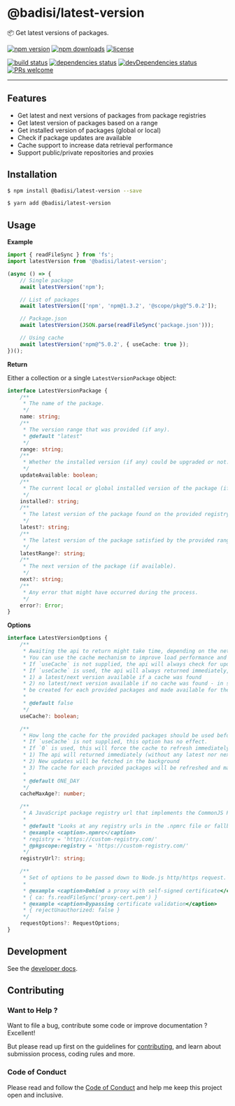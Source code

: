 # @badisi/latest-version

📦 Get latest versions of packages.

[![npm version](https://img.shields.io/npm/v/@badisi/latest-version.svg?color=blue&logo=npm)][npm]
[![npm downloads](https://img.shields.io/npm/dw/@badisi/latest-version.svg?color=blue&logo=npm)][npm-dl]
[![license](https://img.shields.io/npm/l/@badisi/latest-version.svg?color=ff69b4)][license]

[![build status](https://github.com/badisi/latest-version/workflows/CI%20tests/badge.svg)][ci-tests]
[![dependencies status](https://img.shields.io/david/badisi/latest-version.svg)][david-deps]
[![devDependencies status](https://img.shields.io/david/dev/badisi/latest-version.svg)][david-dev-deps]
[![PRs welcome](https://img.shields.io/badge/PRs-welcome-brightgreen.svg)][pullrequest]

<hr>

## Features

* Get latest and next versions of packages from package registries
* Get latest version of packages based on a range
* Get installed version of packages (global or local)
* Check if package updates are available
* Cache support to increase data retrieval performance
* Support public/private repositories and proxies


## Installation

```sh
$ npm install @badisi/latest-version --save
```

```sh
$ yarn add @badisi/latest-version
```

## Usage

__Example__

```ts
import { readFileSync } from 'fs';
import latestVersion from '@badisi/latest-version';

(async () => {
    // Single package
    await latestVersion('npm');

    // List of packages
    await latestVersion(['npm', 'npm@1.3.2', '@scope/pkg@^5.0.2']);

    // Package.json
    await latestVersion(JSON.parse(readFileSync('package.json')));

    // Using cache
    await latestVersion('npm@^5.0.2', { useCache: true });
})();
```

__Return__

Either a collection or a single `LatestVersionPackage` object:

```ts
interface LatestVersionPackage {
    /**
     * The name of the package.
     */
    name: string;
    /**
     * The version range that was provided (if any).
     * @default "latest"
     */
    range: string;
    /**
     * Whether the installed version (if any) could be upgraded or not.
     */
    updateAvailable: boolean;
    /**
     * The current local or global installed version of the package (if any).
     */
    installed?: string;
    /**
     * The latest version of the package found on the provided registry (if found).
     */
    latest?: string;
    /**
     * The latest version of the package satisfied by the provided range (if provided).
     */
    latestRange?: string;
    /**
     * The next version of the package (if available).
     */
    next?: string;
    /**
     * Any error that might have occurred during the process.
     */
    error?: Error;
}
```

__Options__

```ts
interface LatestVersionOptions {
    /**
     * Awaiting the api to return might take time, depending on the network, and might impact your package loading performance.
     * You can use the cache mechanism to improve load performance and reduce unnecessary network requests.
     * If `useCache` is not supplied, the api will always check for updates and wait for every requests to return before returning itself.
     * If `useCache` is used, the api will always returned immediately, with either (for each provided packages):
     * 1) a latest/next version available if a cache was found
     * 2) no latest/next version available if no cache was found - in such case updates will be fetched in the background and a cache will
     * be created for each provided packages and made available for the next call to the api.
     *
     * @default false
     */
    useCache?: boolean;

    /**
     * How long the cache for the provided packages should be used before being refreshed (in milliseconds).
     * If `useCache` is not supplied, this option has no effect.
     * If `0` is used, this will force the cache to refresh immediately:
     * 1) The api will returned immediately (without any latest nor next version available for the provided packages)
     * 2) New updates will be fetched in the background
     * 3) The cache for each provided packages will be refreshed and made available for the next call to the api
     *
     * @default ONE_DAY
     */
    cacheMaxAge?: number;

    /**
     * A JavaScript package registry url that implements the CommonJS Package Registry specification.
     *
     * @default "Looks at any registry urls in the .npmrc file or fallback to the default npm registry instead"
     * @example <caption>.npmrc</caption>
     * registry = 'https://custom-registry.com/'
     * @pkgscope:registry = 'https://custom-registry.com/'
     */
    registryUrl?: string;

    /**
     * Set of options to be passed down to Node.js http/https request.
     *
     * @example <caption>Behind a proxy with self-signed certificate</caption>
     * { ca: fs.readFileSync('proxy-cert.pem') }
     * @example <caption>Bypassing certificate validation</caption>
     * { rejectUnauthorized: false }
     */
    requestOptions?: RequestOptions;
}
```


## Development

See the [developer docs][developer].


## Contributing

### Want to Help ?

Want to file a bug, contribute some code or improve documentation ? Excellent!

But please read up first on the guidelines for [contributing][contributing], and learn about submission process, coding rules and more.

### Code of Conduct

Please read and follow the [Code of Conduct][codeofconduct] and help me keep this project open and inclusive.




[npm]: https://www.npmjs.com/package/@badisi/latest-version
[npm-dl]: https://npmcharts.com/compare/@badisi/latest-version?minimal=true
[ci-tests]: https://github.com/badisi/latest-version/actions?query=workflow:CI%20tests
[david-deps]: https://david-dm.org/badisi/latest-version
[david-dev-deps]: https://david-dm.org/badisi/latest-version?type=dev
[pullrequest]: https://github.com/badisi/latest-version/blob/master/CONTRIBUTING.md#-submitting-a-pull-request-pr
[license]: https://github.com/badisi/latest-version/blob/master/LICENSE
[developer]: https://github.com/badisi/latest-version/blob/master/DEVELOPER.md
[contributing]: https://github.com/badisi/latest-version/blob/master/CONTRIBUTING.md
[codeofconduct]: https://github.com/badisi/latest-version/blob/master/CODE_OF_CONDUCT.md
